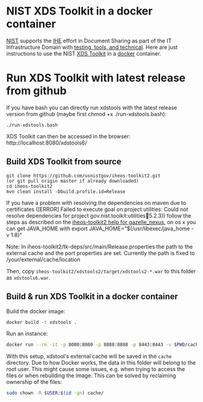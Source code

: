 # NIST XDS Toolkit in a docker container

[NIST](https://www.nist.gov/) supports the [IHE](https://www.ihe.net/) effort in Document Sharing as part of the IT Infrastructure Domain with [testing, tools, and technical](https://ihexds.nist.gov/). Here are just instructions to use the NIST [XDS Toolkit](https://github.com/usnistgov/iheos-toolkit2/releases) in a [docker](https://www.docker.com/) container.

# Run XDS Toolkit with latest release from github

If you have bash you can directly run xdstools with the latest release version from github
(maybe first chmod +x ./run-xdstools.bash):
```
./run-xdstools.bash
```
XDS Toolkit can then be accessed in the browser: http://localhost:8080/xdstools6/

## Build XDS Toolkit from source
```
git clone https://github.com/usnistgov/iheos-toolkit2.git
(or git pull origin master if already downloaded)
cd iheos-toolkit2
mvn clean install -Dbuild.profile.id=Release
```
If you have a problem with resolving the dependencies on maven due to certificates ([ERROR] Failed to execute goal on project utilities: Could not resolve dependencies for project gov.nist.toolkit:utilities:jar:5.2.3))
follow the steps as described on the [iheos-toolkit2 help for gazelle_nexus](https://github.com/usnistgov/iheos-toolkit2/wiki/gazelle_nexus), on os x you can get JAVA_HOME with export JAVA_HOME="$(/usr/libexec/java_home -v 1.8)"

Note: In iheos-toolkit2/tk-deps/src/main/Release.properties the path to the external cache and the port properties are set. Currently the path is fixed to /your/external/cache/location 

Then, copy `iheos-toolkit2/xdstools2/target/xdstools2-*.war` to this folder as `xdstools6.war`.


## Build & run XDS Toolkit in a docker container

Build the docker image:
```sh
docker build -t xdstools .

```
Run an instance:
```sh
docker run --rm -it -p 8080:8080 -p 8888:8888 -p 8443:8443 -v $PWD/cache:/your/external/cache/location xdstools
```

With this setup, xdstool's external cache will be saved in the `cache` directory. Due to how Docker works, the data in this folder will belong to the root user. This might cause some issues, e.g. when trying to access the files or when rebuilding the image. This can be solved by reclaiming ownership of the files:
```sh
sudo chown -R $USER:$(id -gn) cache/
```


